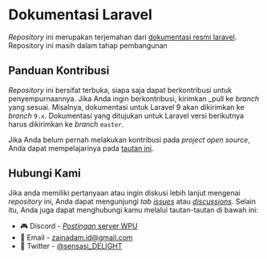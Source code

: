# Dokumentasi Laravel

_Repository_ ini merupakan terjemahan dari [dokumentasi resmi laravel](https://github.com/laravel/docs). Repository ini masih dalam tahap pembangunan

## Panduan Kontribusi

_Repository_ ini bersifat terbuka, siapa saja dapat berkontribusi untuk penyempurnaannya. Jika Anda ingin berkontribusi, kirimkan _pull ke _branch_ yang sesuai. Misalnya, dokumentasi untuk Laravel 9 akan dikirimkan ke _branch_ `9.x`. Dokumentasi yang ditujukan untuk Laravel versi berikutnya harus dikirimkan ke _branch_ `master`.

Jika Anda belum pernah melakukan kontribusi pada _project open source_, Anda dapat mempelajarinya pada [tautan ini](https://github.com/endymuhardin/belajarGit/blob/master/cara-berkontribusi-opensources-github.md).

## Hubungi Kami

Jika anda memiliki pertanyaan atau ingin diskusi lebih lanjut mengenai _repository_ ini, Anda dapat mengunjungi _tab_ [_issues_](https://github.com/sensasi-delight/dokumentasi-laravel/issues) atau [_discussions_](https://github.com/sensasi-delight/dokumentasi-laravel/discussions). Selain itu, Anda juga dapat menghubungi kamu melalui tautan-tautan di bawah ini:
- 🎮 Discord - [_Postingan_ server WPU](https://discord.com/channels/722002048643497994/1061997538560966717)
- 📧 Email - [zainadam.id@gmail.com](mailto:zainadam.id@gmail.com?subject=[GitHub]%20Dokumentasi%20Laravel)
- 🐤 Twitter - [@sensasi_DELIGHT](https://twitter.com/sensasi_DELIGHT)
